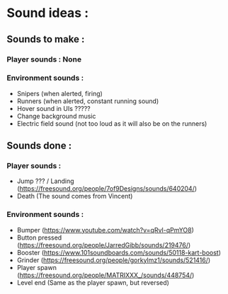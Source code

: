 # Sound ideas :

## Sounds to make :

### Player sounds : None

### Environment sounds :
- Snipers (when alerted, firing)
- Runners (when alerted, constant running sound)
- Hover sound in UIs ?????
- Change background music
- Electric field sound (not too loud as it will also be on the runners)


## Sounds done :

### Player sounds :
- Jump ??? / Landing (https://freesound.org/people/7of9Designs/sounds/640204/)
- Death (The sound comes from Vincent)

### Environment sounds :
- Bumper (https://www.youtube.com/watch?v=qRvI-qPmYO8)
- Button pressed (https://freesound.org/people/JarredGibb/sounds/219476/)
- Booster (https://www.101soundboards.com/sounds/50118-kart-boost)
- Grinder (https://freesound.org/people/gorkylmz1/sounds/521416/)
- Player spawn (https://freesound.org/people/MATRIXXX_/sounds/448754/)
- Level end (Same as the player spawn, but reversed)

